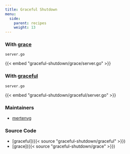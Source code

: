 ```yaml
---
title: Graceful Shutdown
menu:
  side:
    parent: recipes
    weight: 13
---
```


### With [grace](https://github.com/facebookgo/grace)

`server.go`

{{< embed "graceful-shutdown/grace/server.go" >}}

### With [graceful](https://github.com/tylerb/graceful)

`server.go`

{{< embed "graceful-shutdown/graceful/server.go" >}}

### Maintainers

- [mertenvg](https://github.com/mertenvg)

### Source Code

- [graceful]({{< source "graceful-shutdown/graceful" >}})
- [grace]({{< source "graceful-shutdown/grace" >}})
